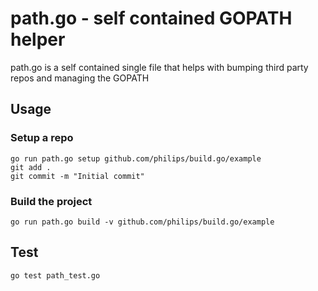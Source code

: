# path.go - self contained GOPATH helper

path.go is a self contained single file that helps with bumping third party repos and managing the GOPATH

## Usage

### Setup a repo

```
go run path.go setup github.com/philips/build.go/example
git add .
git commit -m "Initial commit"
```

### Build the project

```
go run path.go build -v github.com/philips/build.go/example
```

## Test

```
go test path_test.go
```
